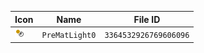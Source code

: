 | Icon | Name | File ID |
| ---  | ---  | ---     |
| ![](PreMatLight0.png) | `PreMatLight0` | `3364532926769606096` |
